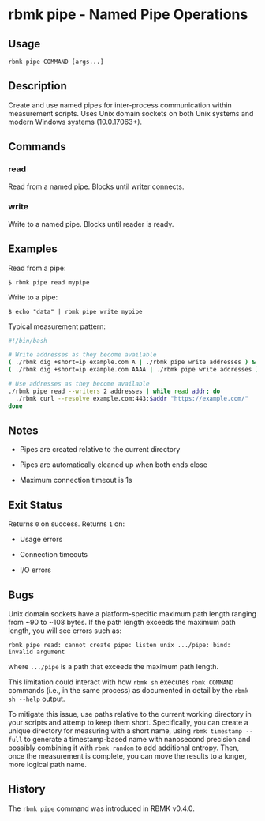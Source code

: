 
# rbmk pipe - Named Pipe Operations

## Usage

```
rbmk pipe COMMAND [args...]
```

## Description

Create and use named pipes for inter-process communication within
measurement scripts. Uses Unix domain sockets on both Unix systems
and modern Windows systems (10.0.17063+).

## Commands

### read

Read from a named pipe. Blocks until writer connects.

### write

Write to a named pipe. Blocks until reader is ready.

## Examples

Read from a pipe:

```
$ rbmk pipe read mypipe
```

Write to a pipe:

```
$ echo "data" | rbmk pipe write mypipe
```

Typical measurement pattern:

```bash
#!/bin/bash

# Write addresses as they become available
( ./rbmk dig +short=ip example.com A | ./rbmk pipe write addresses ) &
( ./rbmk dig +short=ip example.com AAAA | ./rbmk pipe write addresses ) &

# Use addresses as they become available
./rbmk pipe read --writers 2 addresses | while read addr; do
  ./rbmk curl --resolve example.com:443:$addr "https://example.com/"
done
```

## Notes

- Pipes are created relative to the current directory

- Pipes are automatically cleaned up when both ends close

- Maximum connection timeout is 1s

## Exit Status

Returns `0` on success. Returns `1` on:

- Usage errors

- Connection timeouts

- I/O errors

## Bugs

Unix domain sockets have a platform-specific maximum path length
ranging from ~90 to ~108 bytes. If the path length exceeds the
maximum path length, you will see errors such as:

```
rbmk pipe read: cannot create pipe: listen unix .../pipe: bind: invalid argument
```

where `.../pipe` is a path that exceeds the maximum path length.

This limitation could interact with how `rbmk sh` executes `rbmk
COMMAND` commands (i.e., in the same process) as documented in
detail by the `rbmk sh --help` output.

To mitigate this issue, use paths relative to the current working
directory in your scripts and attemp to keep them short. Specifically,
you can create a unique directory for measuring with a short name,
using `rbmk timestamp --full` to generate a timestamp-based name with
nanosecond precision and possibly combining it with `rbmk random` to
add additional entropy. Then, once the measurement is complete, you
can move the results to a longer, more logical path name.

## History

The `rbmk pipe` command was introduced in RBMK v0.4.0.
